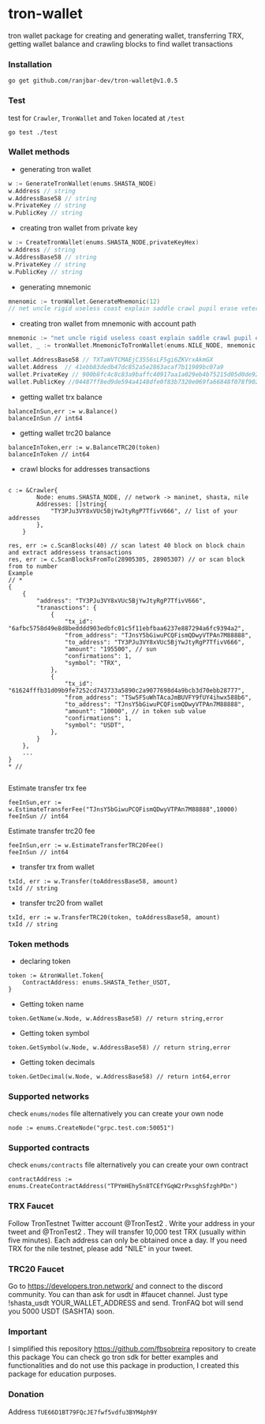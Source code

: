 # tron-wallet
tron wallet package for creating and generating wallet, transferring TRX, getting wallet balance and crawling blocks to find wallet transactions

### Installation 
```
go get github.com/ranjbar-dev/tron-wallet@v1.0.5
```

### Test
test for `Crawler`, `TronWallet` and `Token` located at `/test`
```
go test ./test
```

### Wallet methods 
- generating tron wallet 
```go
w := GenerateTronWallet(enums.SHASTA_NODE)
w.Address // string 
w.AddressBase58 // string 
w.PrivateKey // string 
w.PublicKey // string 
```
- creating tron wallet from private key 
```go
w := CreateTronWallet(enums.SHASTA_NODE,privateKeyHex)
w.Address // string 
w.AddressBase58 // string 
w.PrivateKey // string 
w.PublicKey // string 
```

- generating mnemonic 
```go
mnenomic := tronWallet.GenerateMnemonic(12)
// net uncle rigid useless coast explain saddle crawl pupil erase veteran slender
```
- creating tron wallet from mnemonic with account path
```go
mnemonic := "net uncle rigid useless coast explain saddle crawl pupil erase veteran slender"
wallet, _ := tronWallet.MnemonicToTronWallet(enums.NILE_NODE, mnemonic, "m/44'/195'/3'/0/1", "")

wallet.AddressBase58 // TXTaWVTCMAEjC35S6sLF5gi6ZKVrxAkmGX
wallet.Address  // 41ebb83dedb47dc852a5e2863acaf7b11989bc07a9
wallet.PrivateKey // 900b8fc4c8c83a9baffc40917aa1a029eb4b75215d05d0de92e365b907f27c22
wallet.PublicKey //04487ff8ed9de594a4148dfe0f83b7320e069fa66848f078f90270b695022c671af47417004b4cdd53487e8def2ebb6fe696fd883e48d68a0ed1bed9a3459f4a01
```

- getting wallet trx balance 
```
balanceInSun,err := w.Balance()
balanceInSun // int64 
```
- getting wallet trc20 balance
```
balanceInToken,err := w.BalanceTRC20(token)
balanceInToken // int64 
```
- crawl blocks for addresses transactions 
```

c := &Crawler{
		Node: enums.SHASTA_NODE, // network -> maninet, shasta, nile
		Addresses: []string{
			"TY3PJu3VY8xVUc5BjYwJtyRgP7TfivV666", // list of your addresses
		},
	}
	
res, err := c.ScanBlocks(40) // scan latest 40 block on block chain and extract addressess transactions 
res, err := c.ScanBlocksFromTo(28905305, 28905307) // or scan block from to number
Example 
// *
{
    {
        "address": "TY3PJu3VY8xVUc5BjYwJtyRgP7TfivV666",
        "tranasctions": {
            {
                "tx_id": "6afbc5758d49e8d8bedddd903edbfc01c5f11ebfbaa6237e887294a6fc9394a2",
                "from_address": "TJnsY5bGiwuPCQFismQDwyVTPAn7M88888",
                "to_address": "TY3PJu3VY8xVUc5BjYwJtyRgP7TfivV666",
                "amount": "195500", // sun
                "confirmations": 1,
                "symbol": "TRX",
            },
            {
                "tx_id": "61624fffb31d09b9fe7252cd743733a5890c2a9077698d4a9bcb3d70ebb28777",
                "from_address": "TSw5FSuWhTAcaJmBUVFY9fUY4ihwx588b6",
                "to_address": "TJnsY5bGiwuPCQFismQDwyVTPAn7M88888",
                "amount": "10000", // in token sub value 
                "confirmations": 1,
                "symbol": "USDT",
            },
        }
    },
    ...
}
* // 
	
```

Estimate transfer trx fee
```
feeInSun,err := w.EstimateTransferFee("TJnsY5bGiwuPCQFismQDwyVTPAn7M88888",10000)
feeInSun // int64
```

Estimate transfer trc20 fee
```
feeInSun,err := w.EstimateTransferTRC20Fee()
feeInSun // int64
```

- transfer trx from wallet 
```
txId, err := w.Transfer(toAddressBase58, amount)
txId // string 
```
- transfer trc20 from wallet
```
txId, err := w.TransferTRC20(token, toAddressBase58, amount)
txId // string 
```

### Token methods 
- declaring token 
```
token := &tronWallet.Token{
    ContractAddress: enums.SHASTA_Tether_USDT,
}
```
- Getting token name 
```
token.GetName(w.Node, w.AddressBase58) // return string,error
``` 
- Getting token symbol
```
token.GetSymbol(w.Node, w.AddressBase58) // return string,error
```
- Getting token decimals 
```
token.GetDecimal(w.Node, w.AddressBase58) // return int64,error
```

### Supported networks
check `enums/nodes` file
alternatively you can create your own node
```
node := enums.CreateNode("grpc.test.com:50051")
```

### Supported contracts
check `enums/contracts` file
alternatively you can create your own contract
```
contractAddress := enums.CreateContractAddress("TPYmHEhy5n8TCEfYGqW2rPxsghSfzghPDn")
```

### TRX Faucet
Follow TronTestnet Twitter account
@TronTest2
.
Write your address in your tweet and
@TronTest2
.
They will transfer 10,000 test TRX (usually within five minutes).
Each address can only be obtained once a day.
If you need TRX for the nile testnet, please add "NILE" in your tweet.

### TRC20 Faucet
Go to https://developers.tron.network/ and connect to the discord community.
You can than ask for usdt in #faucet channel.
Just type !shasta_usdt YOUR_WALLET_ADDRESS and send. TronFAQ bot will send you 5000  USDT (SASHTA) soon.


### Important
I simplified this repository https://github.com/fbsobreira repository to create this package
You can check go tron sdk for better examples and functionalities
and do not use this package in production, I created this package for education purposes.


### Donation
Address `TUE66D1BT79FQcJE7fwf5vdfu3BYM4ph9Y`
